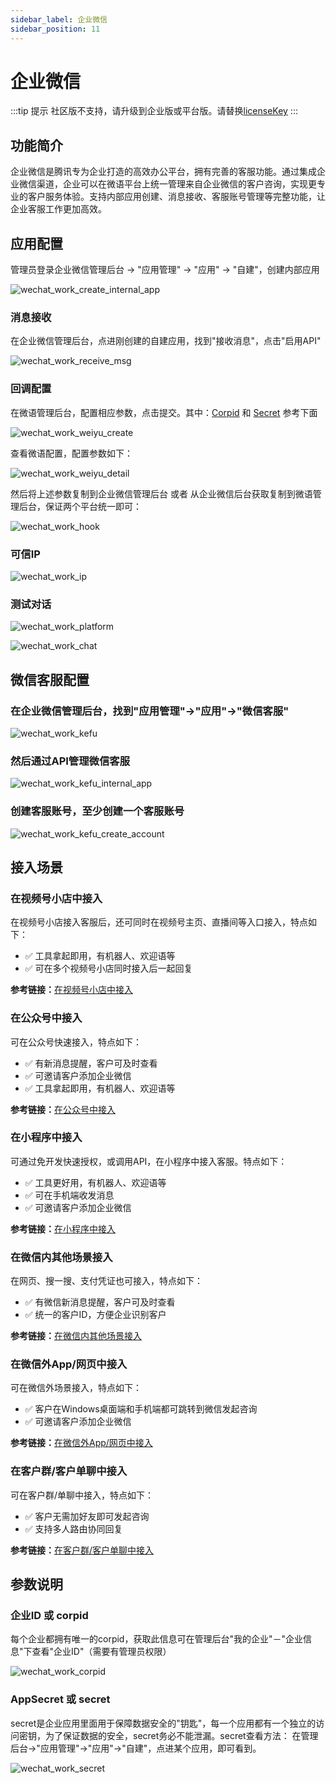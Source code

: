 ```yaml
---
sidebar_label: 企业微信
sidebar_position: 11
---
```


# 企业微信

:::tip 提示
社区版不支持，请升级到企业版或平台版。请替换[licenseKey](../development/license.md)
:::

## 功能简介

企业微信是腾讯专为企业打造的高效办公平台，拥有完善的客服功能。通过集成企业微信渠道，企业可以在微语平台上统一管理来自企业微信的客户咨询，实现更专业的客户服务体验。支持内部应用创建、消息接收、客服账号管理等完整功能，让企业客服工作更加高效。

## 应用配置

管理员登录企业微信管理后台 → "应用管理" → "应用" → "自建"，创建内部应用

![wechat_work_create_internal_app](/img/channel/wechat/wechat_work_create_internal_app.png)

### 消息接收

在企业微信管理后台，点进刚创建的自建应用，找到"接收消息"，点击"启用API"

![wechat_work_receive_msg](/img/channel/wechat/wechat_work_receive_msg.png)

### 回调配置

在微语管理后台，配置相应参数，点击提交。其中：[Corpid](#企业id-或-corpid) 和 [Secret](#appsecret-或-secret) 参考下面

![wechat_work_weiyu_create](/img/channel/wechat/wechat_work_weiyu_create.png)

查看微语配置，配置参数如下：

![wechat_work_weiyu_detail](/img/channel/wechat/wechat_work_weiyu_detail.png)

然后将上述参数复制到企业微信管理后台 或者 从企业微信后台获取复制到微语管理后台，保证两个平台统一即可：

![wechat_work_hook](/img/channel/wechat/wechat_work_hook.png)

### 可信IP

![wechat_work_ip](/img/channel/wechat/wechat_work_ip.png)

### 测试对话

![wechat_work_platform](/img/channel/wechat/wechat_work_platform.png)

![wechat_work_chat](/img/channel/wechat/wechat_work_chat.png)

## 微信客服配置

### 在企业微信管理后台，找到"应用管理"→"应用"→"微信客服"

![wechat_work_kefu](/img/channel/wechat/wechat_work_kefu.png)

### 然后通过API管理微信客服

![wechat_work_kefu_internal_app](/img/channel/wechat/wechat_work_kefu_internal_app.png)

### 创建客服账号，至少创建一个客服账号

![wechat_work_kefu_create_account](/img/channel/wechat/wechat_work_kefu_create_account.png)

## 接入场景

### 在视频号小店中接入

在视频号小店接入客服后，还可同时在视频号主页、直播间等入口接入，特点如下：

- ✅ 工具拿起即用，有机器人、欢迎语等
- ✅ 可在多个视频号小店同时接入后一起回复

**参考链接：**[在视频号小店中接入](https://work.weixin.qq.com/wework_admin/frame#/app/servicer/scene/channels)

### 在公众号中接入

可在公众号快速接入，特点如下：

- ✅ 有新消息提醒，客户可及时查看
- ✅ 可邀请客户添加企业微信
- ✅ 工具拿起即用，有机器人、欢迎语等

**参考链接：**[在公众号中接入](https://work.weixin.qq.com/wework_admin/frame#/app/servicer/scene/mp)

### 在小程序中接入

可通过免开发快速授权，或调用API，在小程序中接入客服。特点如下：

- ✅ 工具更好用，有机器人、欢迎语等
- ✅ 可在手机端收发消息
- ✅ 可邀请客户添加企业微信

**参考链接：**[在小程序中接入](https://work.weixin.qq.com/wework_admin/frame#/app/servicer/scene/miniprogram)

### 在微信内其他场景接入

在网页、搜一搜、支付凭证也可接入，特点如下：

- ✅ 有微信新消息提醒，客户可及时查看
- ✅ 统一的客户ID，方便企业识别客户

**参考链接：**[在微信内其他场景接入](https://work.weixin.qq.com/wework_admin/frame#/app/servicer/scene/wechatOthers)

### 在微信外App/网页中接入

可在微信外场景接入，特点如下：

- ✅ 客户在Windows桌面端和手机端都可跳转到微信发起咨询
- ✅ 可邀请客户添加企业微信

**参考链接：**[在微信外App/网页中接入](https://work.weixin.qq.com/wework_admin/frame#/app/servicer/scene/wechatOut)

### 在客户群/客户单聊中接入

可在客户群/单聊中接入，特点如下：

- ✅ 客户无需加好友即可发起咨询
- ✅ 支持多人路由协同回复

**参考链接：**[在客户群/客户单聊中接入](https://work.weixin.qq.com/wework_admin/frame#/app/servicer/scene/weCom)

## 参数说明

### 企业ID 或 corpid

每个企业都拥有唯一的corpid，获取此信息可在管理后台"我的企业"－"企业信息"下查看"企业ID"（需要有管理员权限）

![wechat_work_corpid](/img/channel/wechat/wechat_work_corpid.png)

### AppSecret 或 secret

secret是企业应用里面用于保障数据安全的"钥匙"，每一个应用都有一个独立的访问密钥，为了保证数据的安全，secret务必不能泄漏。secret查看方法：
在管理后台→"应用管理"→"应用"→"自建"，点进某个应用，即可看到。

![wechat_work_secret](/img/channel/wechat/wechat_work_secret.png)
